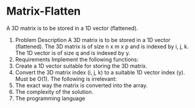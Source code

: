 # Matrix-Flatten
A 3D matrix is to be stored in a 1D vector (flattened).

1. Problem Description
A 3D matrix is to be stored in a 1D vector (flattened).
The 3D matrix is of size n x m x p and is indexed by i, j, k.
The 1D vector is of size q and is indexed by y.
2. Requirements
Implement the following functions:
1. Create a 1D vector suitable for storing the 3D matrix.
2. Convert the 3D matrix index (i, j, k) to a suitable 1D vector index (y). Must be O(1).
The following is irrelevant:
1. The exact way the matrix is converted into the array.
2. The complexity of the solution.
3. The programming language
